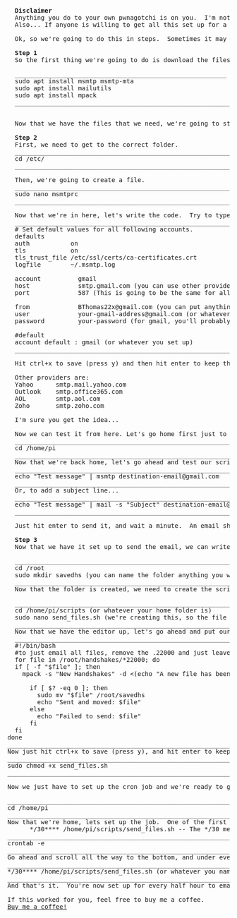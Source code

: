 <pre>
  <B>Disclaimer</B>
  Anything you do to your own pwnagotchi is on you.  I'm not responsible if you mess something up.  That said, I've personally done this script and it works.
  Also... If anyone is willing to get all this set up for a plugin and set up a zip to automatically install everything, let me know.  I'm just too lazy as I've already typed this up and accidentally deleted it, so I'm done after typing it again lol.

  Ok, so we're going to do this in steps.  Sometimes it may not make sense when I say to do something, but it'll all make sense in the end.  I just need to get there.

  <B>Step 1</B>
  So the first thing we're going to do is download the files we're going to need for this.<br>
  _________________________________________________________
  sudo apt install msmtp msmtp-mta
  sudo apt install mailutils
  sudo apt install mpack
  __________________________________________________________<br>

  Now that we have the files that we need, we're going to start setting things up to be able to use them.

  <B>Step 2</B>
  First, we need to get to the correct folder.
  __________________________________________________________
  cd /etc/
  __________________________________________________________<br>
  Then, we're going to create a file.
  __________________________________________________________
  sudo nano msmtprc
  __________________________________________________________<br>
  Now that we're in here, let's write the code.  Try to type it as close to this as you can.  I'm sure some spacing won't make too much of a difference.
  __________________________________________________________
  # Set default values for all following accounts.
  defaults
  auth           on
  tls            on
  tls_trust_file /etc/ssl/certs/ca-certificates.crt
  logfile        ~/.msmtp.log
  
  account          gmail
  host             smtp.gmail.com (you can use other providers here, I'll list some after this)
  port             587 (This is going to be the same for all providers)

  from             BThomas22x@gmail.com (you can put anything here, I just used my email)
  user             your-gmail-address@gmail.com (or whatever provider you're using)
  password         your-password (for gmail, you'll probably have to set up an app password. Settings, security, and search for "app password" and create one)

  #default
  account default : gmail (or whatever you set up)
  ___________________________________________________________<br>
  Hit ctrl+x to save (press y) and then hit enter to keep the name.
  
  Other providers are:
  Yahoo      smtp.mail.yahoo.com
  Outlook    smtp.office365.com
  AOL        smtp.aol.com
  Zoho       smtp.zoho.com

  I'm sure you get the idea...
  
  Now we can test it from here. Let's go home first just to get back to the start.  Usually the home folder is pi, but if you're unsure, type "cd /home" and then type "ls" and you'll see the name of your home folder.
  ___________________________________________________________
  cd /home/pi
  ___________________________________________________________
  Now that we're back home, let's go ahead and test our script to make sure we've set it up correctly.  Just type:
  ___________________________________________________________
  echo "Test message" | msmtp destination-email@gmail.com
  ___________________________________________________________
  Or, to add a subject line...
  ___________________________________________________________
  echo "Test message" | mail -s "Subject" destination-email@gmail.com 
  ___________________________________________________________<br>
  Just hit enter to send it, and wait a minute.  An email should soon be in your inbox if all goes well.

  <B>Step 3</B>
  Now that we have it set up to send the email, we can write a script to send the files.  For this, we're going to have to create a folder to store files that we've already transferred so we don't transfer them again.

  ____________________________________________________________
  cd /root
  sudo mkdir savedhs (you can name the folder anything you want, I just named it savedhs for "saved handshakes"... clever, I know.)
  ____________________________________________________________
  Now that the folder is created, we need to create the script that's going to do all the magic.  It's going to go through the handshakes folder, and email the files to your email, and then transfer the files to the new folder we just created, so they don't get transferred again.  And we're going to set it up to check for new files every 30 mintes.  You can actually make your own time table up, and I'll tell you how to do that then.  But first, we need to set up the script...

  ____________________________________________________________
  cd /home/pi/scripts (or whatever your home folder is)
  sudo nano send_files.sh (we're creating this, so the file will be empty.  Feel free to name it whatever you want, as long as it has .sh at the end)
  ____________________________________________________________
  Now that we have the editor up, let's go ahead and put our script in it...
  ____________________________________________________________
  #!/bin/bash
  #to just email all files, remove the .22000 and just leave the *
  for file in /root/handshakes/*22000; do 
  if [ -f "$file" ]; then
    mpack -s "New Handshakes" -d <(echo "A new file has been captured and sent: $(basename "$file")") "$file" destination-email@gmail.com

      if [ $? -eq 0 ]; then
        sudo mv "$file" /root/savedhs
        echo "Sent and moved: $file"
      else
        echo "Failed to send: $file"
      fi
  fi
done
___________________________________________________________________
Now just hit ctrl+x to save (press y), and hit enter to keep the name.  But since it's a bash script, we have to make it executable.
___________________________________________________________________
sudo chmod +x send_files.sh
___________________________________________________________________

Now we just have to set up the cron job and we're ready to go.  So we're going to go home again.  It's just good practice to go home again.

___________________________________________________________________
cd /home/pi
___________________________________________________________________
Now that we're home, lets set up the job.  One of the first things you need to know about cron is the format it's set up in.  It's formatted by Minute, Hour, Day of Month, Month, Day of Week, and CMD.  Each one gets a selection, or a *.  A * means it doesn't have a specific number, just any time it's set up to run. So a quick example is...
      */30**** /home/pi/scripts/send_files.sh -- The */30 means every 30 minutes.  If you just put 30, it will be every 30 minute mark.  1:30, 2:30, 3:30 etc.  The / is important for making sure it's every 30 minutes.  Or you could do **/2*** which is every two hours.  Or take away the / and it'll send every day at 2.  You get the idea on how to set it up now. So now lets go ahead and set up our job...
____________________________________________________________________
crontab -e
____________________________________________________________________
Go ahead and scroll all the way to the bottom, and under everything else, we're going to type what I typed earlier...
____________________________________________________________________
*/30**** /home/pi/scripts/send_files.sh (or whatever you named your script)
____________________________________________________________________
And that's it.  You're now set up for every half hour to email the .pcap or .22000 files to yourself, and then it'll move the files it emailed to you to the savedhs folder so they aren't deleted and you can still refer to them if need be.  Hopefully this was easy to follow, and you're now receiving the emails.  If you set it up like I did for every 30 minutes, you should recieve them at :00 and :30, so if you don't see them right away, remember, we set it up for every 30 minutes (or longer if you choose to).

If this worked for you, feel free to buy me a coffee.
<a href="paypal.me/BThomas22x">Buy me a coffee!</a>

  
</pre>
